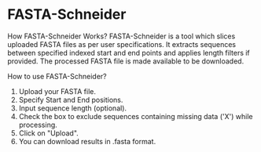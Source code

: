 # FASTA-Schneider
How FASTA-Schneider Works?
FASTA-Schneider is a tool which slices uploaded FASTA files as per user specifications.
It extracts sequences between specified indexed start and end points and applies length filters if provided. The processed FASTA file is made available to be downloaded.

How to use FASTA-Schneider?
1. Upload your FASTA file.
2. Specify Start and End positions.
3. Input sequence length (optional).
4. Check the box to exclude sequences containing missing data ('X') while processing.
5. Click on "Upload".
6. You can download results in .fasta format.
